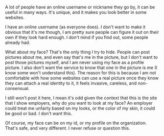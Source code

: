 A lot of people have an online username or nickname they go by, it can be useful in many ways. It's unique, and it makes you look better in some websites.

I have an online username (as everyone does). I don't want to make it obvious that it's me though, I am pretty sure people can figure it out on their own if they look hard enough. I don't mind if you find out, some people already had.

What about my face? That's the only thing I try to hide. People can post pictures about me, and even say that's me in the picture, but I don't want to post those pictures myself, and I am never using my face as a profile picture. I also don't want the service to know that one in the picture is me (I know some won't understand this). The reason for this is because I am not comfortable with how some websites can use a real picture once they know they can attach a real identity to it, it feels invasive, careless, and non-consensual.

I still won't post it here, I mean it's odd given the context that this is the site that I show employers, why do you want to look at my face? An employer could treat me unfairly based on my looks, or the color of my skin, it could be good or bad. I don't want this.

Of course, my face can be on my id, or my profile on the organization. That's safe, and very different. I never refuse or question this.

